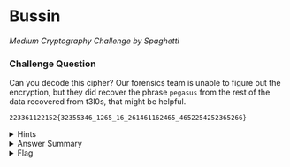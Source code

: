 # Bussin 

<i>Medium Cryptography Challenge by Spaghetti</i>
		
### Challenge Question

Can you decode this cipher? Our forensics team is unable to figure out the encryption, but they did recover the phrase `pegasus` from the rest of the data recovered from t3l0s, that might be helpful.

`223361122152{32355346_1265_16_261461162465_4652254252365266}`

<details>
  <summary>Hints</summary>
  <ol>
  	<li>Very old two dimensional cryptography algorithm.</li>
  </ol>
</details>

<details>
  <summary>Answer Summary</summary>
  <br>
	This uses a polybius cipher in a col/row notation. `pegasus` is the starting key as seen below.<br><br>
	<table style="width:50%">
	  <tr>
		  <th>--</th>
		  <th>1</th>
		  <th>2</th>
		  <th>3</th>
		  <th>4</th>
		  <th>5</th>
		  <th>6</th>
	  </tr>
	  <tr>
		  <th>1</th>
		  <td>p</td>
		  <td>e</td>
		  <td>g</td>
		  <td>a</td>
		  <td>s</td>
		  <td>u</td>
	  </tr>
	  <tr>
		  <th>2</th>
		  <td>b</td>
		  <td>c</td>
		  <td>d</td>
		  <td>f</td>
		  <td>h</td>
		  <td>i</td>
	  </tr>
	  <tr>
		  <th>3</th>
		  <td>j</td>
		  <td>k</td>
		  <td>l</td>
		  <td>m</td>
		  <td>n</td>
		  <td>o</td>
	  </tr>
	  <tr>
		  <th>4</th>
		  <td>q</td>
		  <td>r</td>
		  <td>t</td>
		  <td>v</td>
		  <td>w</td>
		  <td>x</td>
	  </tr>
	  <tr>
		  <th>5</th>
		  <td>y</td>
		  <td>z</td>
		  <td>0</td>
		  <td>1</td>
		  <td>2</td>
		  <td>3</td>
	  </tr>
	  <tr>
		  <th>6</th>
		  <td>4</td>
		  <td>5</td>
		  <td>6</td>
		  <td>7</td>
		  <td>8</td>
		  <td>9</td>
	  </tr>
	</table>
</details>

<details>
  <summary>Flag</summary>
  &emsp;<b>clubeh{d0n7_b3_4_5qu4r3_7hzfh6h9} or CLUBEH{D0N7_B3_4_5QU4R3_7HZFH6H9}</b>
</details>

